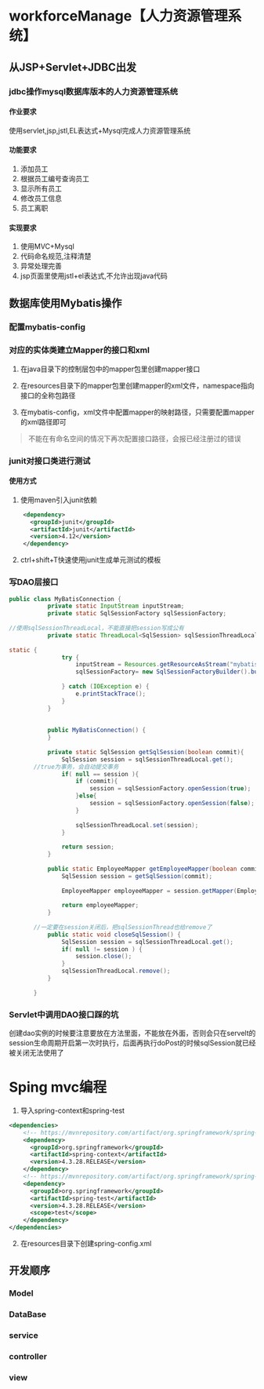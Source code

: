# workforceManage【人力资源管理系统】
## 从JSP+Servlet+JDBC出发
### jdbc操作mysql数据库版本的人力资源管理系统
#### 作业要求
使用servlet,jsp,jstl,EL表达式+Mysql完成人力资源管理系统
#### 功能要求
1. 添加员工
2. 根据员工编号查询员工
3. 显示所有员工
4. 修改员工信息
5. 员工离职
#### 实现要求
1. 使用MVC+Mysql
2. 代码命名规范,注释清楚
3. 异常处理完善
4. jsp页面里使用jstl+el表达式,不允许出现java代码

## 数据库使用Mybatis操作
### 配置mybatis-config

### 对应的实体类建立Mapper的接口和xml
1. 在java目录下的控制层包中的mapper包里创建mapper接口

2. 在resources目录下的mapper包里创建mapper的xml文件，namespace指向接口的全称包路径

3. 在mybatis-config，xml文件中配置mapper的映射路径，只需要配置mapper的xml路径即可
> 不能在有命名空间的情况下再次配置接口路径，会报已经注册过的错误
### junit对接口类进行测试
#### 使用方式
1. 使用maven引入junit依赖
```xml
    <dependency>
      <groupId>junit</groupId>
      <artifactId>junit</artifactId>
      <version>4.12</version>
    </dependency>

```
2. ctrl+shift+T快速使用junit生成单元测试的模板

### 写DAO层接口
```java
public class MyBatisConnection {
           private static InputStream inputStream;
           private static SqlSessionFactory sqlSessionFactory;
       
//使用sqlSessionThreadLocal，不能直接把session写成公有
           private static ThreadLocal<SqlSession> sqlSessionThreadLocal = new ThreadLocal<>();
           
static {
               try {
                   inputStream = Resources.getResourceAsStream("mybatis-config.xml");
                   sqlSessionFactory= new SqlSessionFactoryBuilder().build(inputStream);
       
               } catch (IOException e) {
                   e.printStackTrace();
               }
           }
       
       
           public MyBatisConnection() {
           }
       
           private static SqlSession getSqlSession(boolean commit){
               SqlSession session = sqlSessionThreadLocal.get();
       //true为事务，会自动提交事务
               if( null == session ){
                   if (commit){
                       session = sqlSessionFactory.openSession(true);
                   }else{
                       session = sqlSessionFactory.openSession(false);
                   }
       
                   sqlSessionThreadLocal.set(session);
               }
       
               return session;
           }
       
           public static EmployeeMapper getEmployeeMapper(boolean commit)  {
               SqlSession session = getSqlSession(commit);
       
               EmployeeMapper employeeMapper = session.getMapper(EmployeeMapper.class);
       
               return employeeMapper;
           }
       
       //一定要在session关闭后，把sqlSessionThread也给remove了
           public static void closeSqlSession() {
               SqlSession session = sqlSessionThreadLocal.get();
               if( null != session ) {
                   session.close();
               }
               sqlSessionThreadLocal.remove();
           }
       
       }

```
### Servlet中调用DAO接口踩的坑
创建dao实例的时候要注意要放在方法里面，不能放在外面，否则会只在servelt的session生命周期开启第一次时执行，后面再执行doPost的时候sqlSession就已经被关闭无法使用了

# Sping mvc编程
1. 导入spring-context和spring-test
```xml
<dependencies>
    <!-- https://mvnrepository.com/artifact/org.springframework/spring-context -->
    <dependency>
      <groupId>org.springframework</groupId>
      <artifactId>spring-context</artifactId>
      <version>4.3.28.RELEASE</version>
    </dependency>
    <!-- https://mvnrepository.com/artifact/org.springframework/spring-test -->
    <dependency>
      <groupId>org.springframework</groupId>
      <artifactId>spring-test</artifactId>
      <version>4.3.28.RELEASE</version>
      <scope>test</scope>
    </dependency>
</dependencies>
```
2. 在resources目录下创建spring-config.xml

## 开发顺序
### Model
### DataBase
### service
### controller
### view